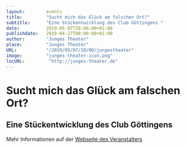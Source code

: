 ```yaml
---
layout:        events
title:         "Sucht mich das Glück am falschen Ort?"
subtitle:      "Eine Stückentwicklung des Club Göttingens "
date:          2019-05-07T20:00:00+01:00
publishdate:   2019-04-27T00:00:00+01:00
author:        "Junges Theater"
place:         "Junges Theater"
URL:           "/2019/05/07/20/00/jungestheater"
image:         "junges-theater-icon.png"
locURL:         "http://junges-theater.de"
---
```


Sucht mich das Glück am falschen Ort?
===========

Eine Stückentwicklung des Club Göttingens 
-----------



Mehr Informationen auf der [Webseite des Veranstalters](http://www.junges-theater.de/content/index.php?id=344)
